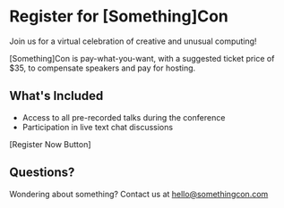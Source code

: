 # Register for [Something]Con

Join us for a virtual celebration of creative and unusual computing!

[Something]Con is pay-what-you-want, with a suggested ticket price of $35, to compensate speakers and pay for hosting.

## What's Included
- Access to all pre-recorded talks during the conference
- Participation in live text chat discussions

[Register Now Button]

## Questions?
Wondering about something? Contact us at hello@somethingcon.com
